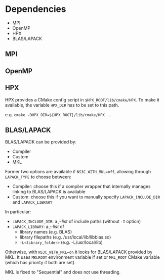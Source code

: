 # Dependencies

- MPI
- OpenMP
- HPX
- BLAS/LAPACK

## MPI

## OpenMP

## HPX

HPX provides a CMake config script in `$HPX_ROOT/lib/cmake/HPX`. To make it available, the variable
`HPX_DIR` has to be set to this path.

e.g. `cmake -DHPX_DIR=${HPX_ROOT}/lib/cmake/HPX ..`

## BLAS/LAPACK

BLAS/LAPACK can be provided by:

- Compiler
- Custom
- MKL

Former two options are available if `NS3C_WITH_MKL=off`, allowing through `LAPACK_TYPE` to choose between:

- Compiler: choose this if a compiler wrapper that internally manages linking to BLAS/LAPACK is available
- Custom: choose this if you want to manually specify `LAPACK_INCLUDE_DIR` and `LAPACK_LIBRARY`

In particular:

- `LAPACK_INCLUDE_DIR`: a *;-list* of include paths (without `-I` option)
- `LAPACK_LIBRARY`: a *;-list* of
	- library names (e.g. BLAS)
	- library filepaths (e.g. /usr/local/lib/libblas.so)
	- `-L<library_folder>` (e.g. -L/usr/local/lib)

Otherwise, with `NS3C_WITH_MKL=on` it looks for BLAS/LAPACK provided by MKL. It uses `MKLROOT` environment variable if set or `MKL_ROOT` CMake variable (which has priority if both are set).

MKL is fixed to "Sequential" and does not use threading.
